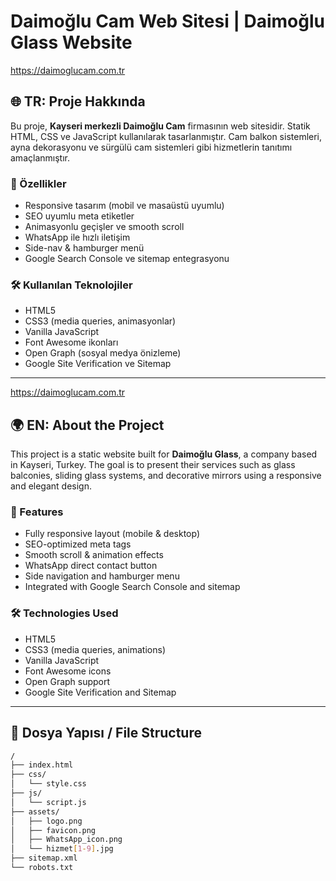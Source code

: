 # Daimoğlu Cam Web Sitesi | Daimoğlu Glass Website

 https://daimoglucam.com.tr

## 🌐 TR: Proje Hakkında
Bu proje, **Kayseri merkezli Daimoğlu Cam** firmasının web sitesidir. Statik HTML, CSS ve JavaScript kullanılarak tasarlanmıştır. Cam balkon sistemleri, ayna dekorasyonu ve sürgülü cam sistemleri gibi hizmetlerin tanıtımı amaçlanmıştır.

### 🚀 Özellikler
- Responsive tasarım (mobil ve masaüstü uyumlu)
- SEO uyumlu meta etiketler
- Animasyonlu geçişler ve smooth scroll
- WhatsApp ile hızlı iletişim
- Side-nav & hamburger menü
- Google Search Console ve sitemap entegrasyonu

### 🛠️ Kullanılan Teknolojiler
- HTML5
- CSS3 (media queries, animasyonlar)
- Vanilla JavaScript
- Font Awesome ikonları
- Open Graph (sosyal medya önizleme)
- Google Site Verification ve Sitemap

---

 https://daimoglucam.com.tr


## 🌍 EN: About the Project
This project is a static website built for **Daimoğlu Glass**, a company based in Kayseri, Turkey. The goal is to present their services such as glass balconies, sliding glass systems, and decorative mirrors using a responsive and elegant design.

### 🚀 Features
- Fully responsive layout (mobile & desktop)
- SEO-optimized meta tags
- Smooth scroll & animation effects
- WhatsApp direct contact button
- Side navigation and hamburger menu
- Integrated with Google Search Console and sitemap

### 🛠️ Technologies Used
- HTML5
- CSS3 (media queries, animations)
- Vanilla JavaScript
- Font Awesome icons
- Open Graph support
- Google Site Verification and Sitemap

---

## 📂 Dosya Yapısı / File Structure
```bash
/
├── index.html
├── css/
│   └── style.css
├── js/
│   └── script.js
├── assets/
│   ├── logo.png
│   ├── favicon.png
│   ├── WhatsApp_icon.png
│   └── hizmet[1-9].jpg
├── sitemap.xml
└── robots.txt

